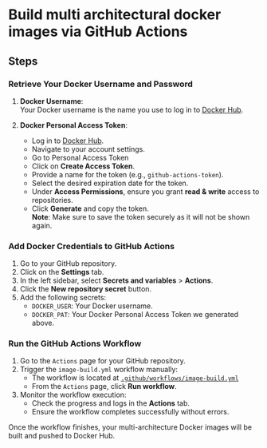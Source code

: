 # Build multi architectural docker images via GitHub Actions

## Steps

### Retrieve Your Docker Username and Password

1. **Docker Username**:  
    Your Docker username is the name you use to log in to [Docker Hub](https://hub.docker.com/).

2. **Docker Personal Access Token**:  
    - Log in to [Docker Hub](https://hub.docker.com/).
    - Navigate to your account settings.
    - Go to Personal Access Token
    - Click on **Create Access Token**.
    - Provide a name for the token (e.g., `github-actions-token`).
    - Select the desired expiration date for the token.
    - Under **Access Permissions**, ensure you grant **read & write** access to repositories.
    - Click **Generate** and copy the token.  
    **Note**: Make sure to save the token securely as it will not be shown again.

### Add Docker Credentials to GitHub Actions

1. Go to your GitHub repository.
2. Click on the **Settings** tab.
3. In the left sidebar, select **Secrets and variables** > **Actions**.
4. Click the **New repository secret** button.
5. Add the following secrets:
    - `DOCKER_USER`: Your Docker username.
    - `DOCKER_PAT`: Your Docker Personal Access Token we generated above.

### Run the GitHub Actions Workflow

1. Go to the `Actions` page for your GitHub repository.
2. Trigger the `image-build.yml` workflow manually:
    - The workflow is located at [`.github/workflows/image-build.yml`](.github/workflows/image-build.yml)
    - From the `Actions` page, click **Run workflow**.
3. Monitor the workflow execution:
    - Check the progress and logs in the **Actions** tab.
    - Ensure the workflow completes successfully without errors.

Once the workflow finishes, your multi-architecture Docker images will be built and pushed to Docker Hub.
